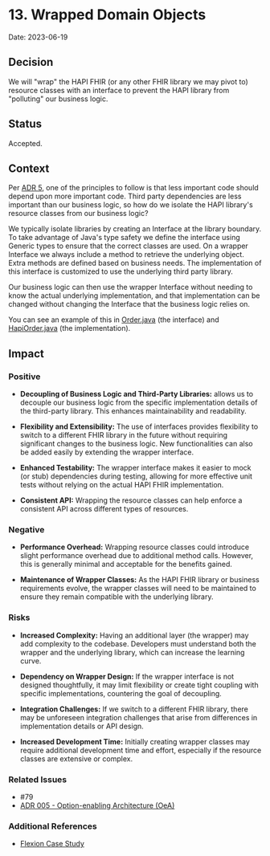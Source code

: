 # 13. Wrapped Domain Objects

Date: 2023-06-19

## Decision

We will "wrap" the HAPI FHIR (or any other FHIR library we may pivot to) resource classes with an interface to prevent the HAPI library from "polluting" our business logic.

## Status

Accepted.

## Context

Per [ADR 5](./005-oea.md), one of the principles to follow is that less important code should depend upon more important code.  Third party dependencies are less important than our business logic, so how do we isolate the HAPI library's resource classes from our business logic?

We typically isolate libraries by creating an Interface at the library boundary.  To take advantage of Java's type safety we define the interface using Generic types to ensure that the correct classes are used.  On a wrapper Interface we always include a method to retrieve the underlying object.  Extra methods are defined based on business needs.  The implementation of this interface is customized to use the underlying third party library.

Our business logic can then use the wrapper Interface without needing to know the actual underlying implementation, and that implementation can be changed without changing the Interface that the business logic relies on.

You can see an example of this in [Order.java](../etor/src/main/java/gov/hhs/cdc/trustedintermediary/etor/orders/Order.java) (the interface) and [HapiOrder.java](../etor/src/main/java/gov/hhs/cdc/trustedintermediary/external/hapi/HapiOrder.java) (the implementation).


## Impact

### Positive

- **Decoupling of Business Logic and Third-Party Libraries:** allows us to decouple our business logic from the specific implementation details of the third-party library. This enhances maintainability and readability.
  

- **Flexibility and Extensibility:** The use of interfaces provides flexibility to switch to a different FHIR library in the future without requiring significant changes to the business logic. New functionalities can also be added easily by extending the wrapper interface.

  
- **Enhanced Testability:** The wrapper interface makes it easier to mock (or stub) dependencies during testing, allowing for more effective unit tests without relying on the actual HAPI FHIR implementation.
  

- **Consistent API:** Wrapping the resource classes can help enforce a consistent API across different types of resources.

### Negative

- **Performance Overhead:** Wrapping resource classes could introduce slight performance overhead due to additional method calls. However, this is generally minimal and acceptable for the benefits gained.
  

- **Maintenance of Wrapper Classes:** As the HAPI FHIR library or business requirements evolve, the wrapper classes will need to be maintained to ensure they remain compatible with the underlying library.

### Risks

- **Increased Complexity:** Having an additional layer (the wrapper) may add complexity to the codebase. Developers must understand both the wrapper and the underlying library, which can increase the learning curve.
  

- **Dependency on Wrapper Design:** If the wrapper interface is not designed thoughtfully, it may limit flexibility or create tight coupling with specific implementations, countering the goal of decoupling.
  

- **Integration Challenges:** If we switch to a different FHIR library, there may be unforeseen integration challenges that arise from differences in implementation details or API design.
  

- **Increased Development Time:** Initially creating wrapper classes may require additional development time and effort, especially if the resource classes are extensive or complex.


### Related Issues

- #79
- [ADR 005 - Option-enabling Architecture (OeA)](./005-oea.md)

### Additional References

- [Flexion Case Study](https://flexion.us/ustc-dawson-case-study/)
